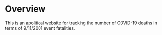 # Overview

This is an apolitical website for tracking the number of COVID-19 deaths in terms of 9/11/2001 event fatalities.

